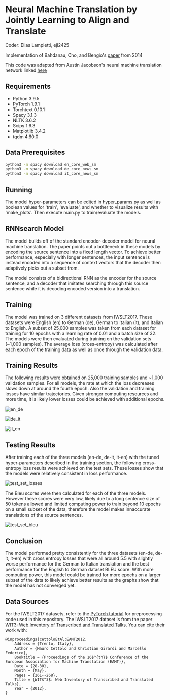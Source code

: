 # Neural Machine Translation by Jointly Learning to Align and Translate

Coder: Elias Lampietti, ejl2425

Implementation of Bahdanau, Cho, and Bengio's [paper](https://arxiv.org/pdf/1409.0473v7.pdf) from 2014

This code was adapted from Austin Jacobson's neural machine translation network linked [here](https://github.com/A-Jacobson/minimal-nmt)

## Requirements
* Python 3.9.5
* PyTorch 1.9.1
* Torchtext 0.10.1
* Spacy 3.1.3
* NLTK 3.6.2
* Scipy 1.6.3
* Matplotlib 3.4.2
* tqdm 4.60.0

## Data Prerequisites
```bash
python3 -m spacy download en_core_web_sm
python3 -m spacy download de_core_news_sm
python3 -m spacy download it_core_news_sm
```

## Running

The model hyper-parameters can be edited in hyper_params.py as well as boolean values for 'train', 'evaluate', and whether to visualize results with 'make_plots'.
Then execute main.py to train/evaluate the models.

## RNNsearch Model

The model builds off of the standard encoder-decoder model for neural machine translation. The paper points out a bottleneck in these models by encoding the source sentence into a fixed length vector. To achieve better performance, especially with longer sentences, the input sentence is instead encoded into a sequence of context vectors that the decoder then adaptively picks out a subset from. 

The model consists of a bidirectional RNN as the encoder for the source sentence, and a decoder that imitates searching through this source sentence while it is decoding encoded version into a translation.

## Training

The model was trained on 3 different datasets from IWSLT2017. These datasets were English (en) to German (de), German to Italian (it), and Italian to English.
A subset of 25,000 samples was taken from each dataset for training for 10 epochs with a learning rate of 0.01 and a batch size of 32.
The models were then evaluated during training on the validation sets (~1,000 samples).
The average loss (cross-entropy) was calculated after each epoch of the training data as well as once through the validation data.

## Training Results

The following results were obtained on 25,000 training samples and ~1,000 validation samples.
For all models, the rate at which the loss decreases slows down at around the fourth epoch. Also the validation and training losses have similar trajectories.
Given stronger computing resources and more time, it is likely lower losses could be achieved with additional epochs.

![en_de](https://user-images.githubusercontent.com/7085644/135036193-e2af7a2f-3e2e-4d58-bd78-4151a86eeb0b.png)

![de_it](https://user-images.githubusercontent.com/7085644/135036204-6e3f2224-71fb-45d4-8d6a-092d77dd5154.png)

![it_en](https://user-images.githubusercontent.com/7085644/135036218-73b9181e-6155-442b-85d2-85e3edf1ff4d.png)

## Testing Results

After training each of the three models (en-de, de-it, it-en) with the tuned hyper-parameters described in the training section, the following cross-entropy loss results were achieved on the test sets.
These losses show that the models were relatively consistent in loss performance.

![test_set_losses](https://user-images.githubusercontent.com/7085644/135044503-604481e6-0b63-43d0-a1ea-80cb6edc82b4.PNG)

The Bleu scores were then calculated for each of the three models.
However these scores were very low, likely due to a long sentence size of 50 tokens allowed and limited computing power to train beyond 10 epochs on a small subset of the data, therefore the model makes innaccurate translations of the source sentences.

![test_set_bleu](https://user-images.githubusercontent.com/7085644/135053058-c88b747c-227f-4ec5-8709-8bcc6d5de241.PNG)

## Conclusion

The model performed pretty consistently for the three datasets (en-de, de-it, it-en) with cross entropy losses that were all around 5.5 with slightly worse performance for the German to Italian translation and the best performance for the English to German dataset BLEU score.
With more computing power, this model could be trained for more epochs on a larger subset of the data to likely achieve better results as the graphs show that the model has not converged yet.

## Data Sources

For the IWSLT2017 datasets, refer to the [PyTorch tutorial](https://pytorch.org/tutorials/beginner/translation_transformer.html) for preprocessing code used in this repository. The IWSLT2017 dataset is from the paper [WIT3: Web Inventory of Transcribed and Translated Talks](https://aclanthology.org/2012.eamt-1.60.pdf). You can cite their work with:
```
@inproceedings{cettoloEtAl:EAMT2012,
    Address = {Trento, Italy},
    Author = {Mauro Cettolo and Christian Girardi and Marcello Federico},
    Booktitle = {Proceedings of the 16$^{th}$ Conference of the European Association for Machine Translation (EAMT)},
    Date = {28-30},
    Month = {May},
    Pages = {261--268},
    Title = {WIT$^3$: Web Inventory of Transcribed and Translated Talks},
    Year = {2012},
}
```
